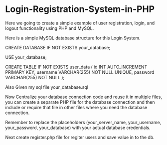 # Login-Registration-System-in-PHP

Here we going to create a simple example of user registration, login, and logout functionality using PHP and MySQL. 

Here is a simple MySQL database structure for this Login System.

CREATE DATABASE IF NOT EXISTS your_database;

USE your_database;

CREATE TABLE IF NOT EXISTS user_data (
    id INT AUTO_INCREMENT PRIMARY KEY,
    username VARCHAR(255) NOT NULL UNIQUE,
    password VARCHAR(255) NOT NULL
);

Also Given my sql file your_database.sql

Now Centralize your database connection code and reuse it in multiple files, you can create a separate PHP file for the database connection and then include or require that file in other files where you need the database connection. 

Remember to replace the placeholders (your_server_name, your_username, your_password, your_database) with your actual database credentials. 

Next create register.php file for regiter users and save value in to the db.
